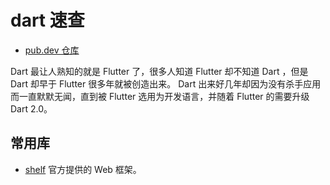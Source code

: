 # dart 速查

- [pub.dev 仓库](https://pub.dev)

Dart 最让人熟知的就是 Flutter 了，很多人知道 Flutter 却不知道 Dart ，但是 Dart 却早于 Flutter 很多年就被创造出来。
Dart 出来好几年却因为没有杀手应用而一直默默无闻，直到被 Flutter 选用为开发语言，并随着 Flutter 的需要升级 Dart 2.0。

## 常用库

- [shelf](https://github.com/dart-lang/shelf) 官方提供的 Web 框架。
